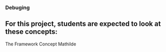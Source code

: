 ### Debuging
## For this project, students are expected to look at these concepts:

The Framework
Concept Mathilde

